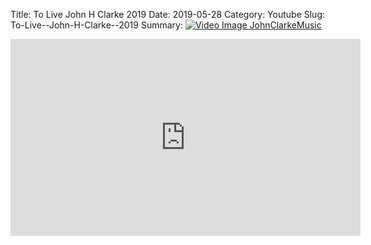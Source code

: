 Title: To Live  John H Clarke  2019
Date: 2019-05-28
Category: Youtube
Slug: To-Live--John-H-Clarke--2019
Summary: <a href="/To-Live--John-H-Clarke--2019.html/"><img src="https://i.ytimg.com/vi/SOtgszPwqL0/hqdefault.jpg" alt="Video Image JohnClarkeMusic"></a>

<iframe width="560" height="315" src="https://www.youtube.com/embed/SOtgszPwqL0" title="YouTube video player" frameborder="0" allow="accelerometer; autoplay; clipboard-write; encrypted-media; gyroscope; picture-in-picture" allowfullscreen></iframe>

